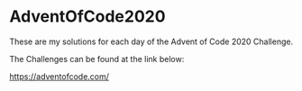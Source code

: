 # AdventOfCode2020

These are my solutions for each day of the Advent of Code 2020 Challenge. 

The Challenges can be found at the link below:

https://adventofcode.com/